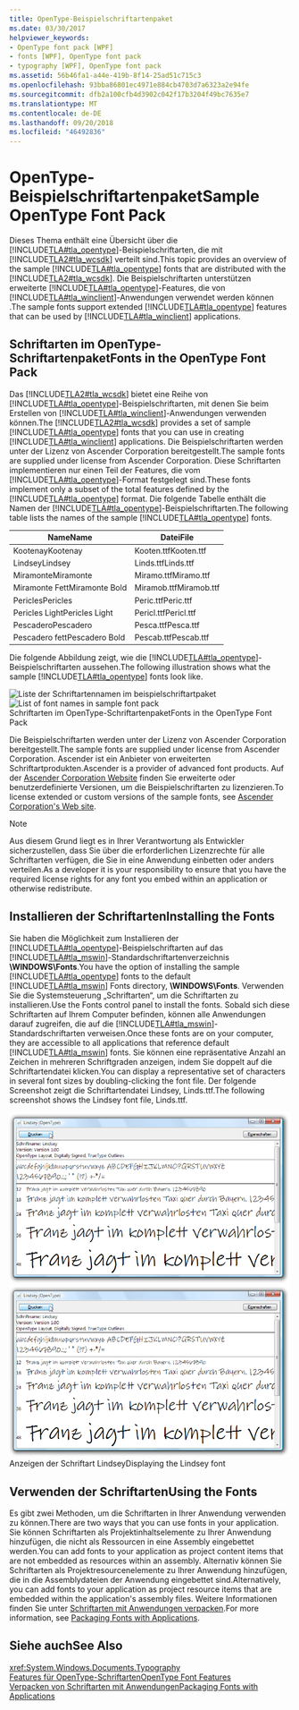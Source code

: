 ```yaml
---
title: OpenType-Beispielschriftartenpaket
ms.date: 03/30/2017
helpviewer_keywords:
- OpenType font pack [WPF]
- fonts [WPF], OpenType font pack
- typography [WPF], OpenType font pack
ms.assetid: 56b46fa1-a44e-419b-8f14-25ad51c715c3
ms.openlocfilehash: 93bba86801ec4971e884cb4703d7a6323a2e94fe
ms.sourcegitcommit: dfb2a100cfb4d3902c042f17b3204f49bc7635e7
ms.translationtype: MT
ms.contentlocale: de-DE
ms.lasthandoff: 09/20/2018
ms.locfileid: "46492836"
---
```

# <a name="sample-opentype-font-pack"></a><span data-ttu-id="df9d2-102">OpenType-Beispielschriftartenpaket</span><span class="sxs-lookup"><span data-stu-id="df9d2-102">Sample OpenType Font Pack</span></span>
<span data-ttu-id="df9d2-103">Dieses Thema enthält eine Übersicht über die [!INCLUDE[TLA#tla_opentype](../../../../includes/tlasharptla-opentype-md.md)]-Beispielschriftarten, die mit [!INCLUDE[TLA2#tla_wcsdk](../../../../includes/tla2sharptla-wcsdk-md.md)] verteilt sind.</span><span class="sxs-lookup"><span data-stu-id="df9d2-103">This topic provides an overview of the sample [!INCLUDE[TLA#tla_opentype](../../../../includes/tlasharptla-opentype-md.md)] fonts that are distributed with the [!INCLUDE[TLA2#tla_wcsdk](../../../../includes/tla2sharptla-wcsdk-md.md)].</span></span> <span data-ttu-id="df9d2-104">Die Beispielschriftarten unterstützen erweiterte [!INCLUDE[TLA#tla_opentype](../../../../includes/tlasharptla-opentype-md.md)]-Features, die von [!INCLUDE[TLA#tla_winclient](../../../../includes/tlasharptla-winclient-md.md)]-Anwendungen verwendet werden können .</span><span class="sxs-lookup"><span data-stu-id="df9d2-104">The sample fonts support extended [!INCLUDE[TLA#tla_opentype](../../../../includes/tlasharptla-opentype-md.md)] features that can be used by [!INCLUDE[TLA#tla_winclient](../../../../includes/tlasharptla-winclient-md.md)] applications.</span></span>  
  
  
<a name="overview"></a>   
## <a name="fonts-in-the-opentype-font-pack"></a><span data-ttu-id="df9d2-105">Schriftarten im OpenType-Schriftartenpaket</span><span class="sxs-lookup"><span data-stu-id="df9d2-105">Fonts in the OpenType Font Pack</span></span>  
 <span data-ttu-id="df9d2-106">Das [!INCLUDE[TLA2#tla_wcsdk](../../../../includes/tla2sharptla-wcsdk-md.md)] bietet eine Reihe von [!INCLUDE[TLA#tla_opentype](../../../../includes/tlasharptla-opentype-md.md)]-Beispielschriftarten, mit denen Sie beim Erstellen von [!INCLUDE[TLA#tla_winclient](../../../../includes/tlasharptla-winclient-md.md)]-Anwendungen verwenden können.</span><span class="sxs-lookup"><span data-stu-id="df9d2-106">The [!INCLUDE[TLA2#tla_wcsdk](../../../../includes/tla2sharptla-wcsdk-md.md)] provides a set of sample [!INCLUDE[TLA#tla_opentype](../../../../includes/tlasharptla-opentype-md.md)] fonts that you can use in creating [!INCLUDE[TLA#tla_winclient](../../../../includes/tlasharptla-winclient-md.md)] applications.</span></span> <span data-ttu-id="df9d2-107">Die Beispielschriftarten werden unter der Lizenz von Ascender Corporation bereitgestellt.</span><span class="sxs-lookup"><span data-stu-id="df9d2-107">The sample fonts are supplied under license from Ascender Corporation.</span></span> <span data-ttu-id="df9d2-108">Diese Schriftarten implementieren nur einen Teil der Features, die vom [!INCLUDE[TLA#tla_opentype](../../../../includes/tlasharptla-opentype-md.md)]-Format festgelegt sind.</span><span class="sxs-lookup"><span data-stu-id="df9d2-108">These fonts implement only a subset of the total features defined by the [!INCLUDE[TLA#tla_opentype](../../../../includes/tlasharptla-opentype-md.md)] format.</span></span> <span data-ttu-id="df9d2-109">Die folgende Tabelle enthält die Namen der [!INCLUDE[TLA#tla_opentype](../../../../includes/tlasharptla-opentype-md.md)]-Beispielschriftarten.</span><span class="sxs-lookup"><span data-stu-id="df9d2-109">The following table lists the names of the sample [!INCLUDE[TLA#tla_opentype](../../../../includes/tlasharptla-opentype-md.md)] fonts.</span></span>  
  
|<span data-ttu-id="df9d2-110">**Name**</span><span class="sxs-lookup"><span data-stu-id="df9d2-110">**Name**</span></span>|<span data-ttu-id="df9d2-111">**Datei**</span><span class="sxs-lookup"><span data-stu-id="df9d2-111">**File**</span></span>|  
|--------------|--------------|  
|<span data-ttu-id="df9d2-112">Kootenay</span><span class="sxs-lookup"><span data-stu-id="df9d2-112">Kootenay</span></span>|<span data-ttu-id="df9d2-113">Kooten.ttf</span><span class="sxs-lookup"><span data-stu-id="df9d2-113">Kooten.ttf</span></span>|  
|<span data-ttu-id="df9d2-114">Lindsey</span><span class="sxs-lookup"><span data-stu-id="df9d2-114">Lindsey</span></span>|<span data-ttu-id="df9d2-115">Linds.ttf</span><span class="sxs-lookup"><span data-stu-id="df9d2-115">Linds.ttf</span></span>|  
|<span data-ttu-id="df9d2-116">Miramonte</span><span class="sxs-lookup"><span data-stu-id="df9d2-116">Miramonte</span></span>|<span data-ttu-id="df9d2-117">Miramo.ttf</span><span class="sxs-lookup"><span data-stu-id="df9d2-117">Miramo.ttf</span></span>|  
|<span data-ttu-id="df9d2-118">Miramonte Fett</span><span class="sxs-lookup"><span data-stu-id="df9d2-118">Miramonte Bold</span></span>|<span data-ttu-id="df9d2-119">Miramob.ttf</span><span class="sxs-lookup"><span data-stu-id="df9d2-119">Miramob.ttf</span></span>|  
|<span data-ttu-id="df9d2-120">Pericles</span><span class="sxs-lookup"><span data-stu-id="df9d2-120">Pericles</span></span>|<span data-ttu-id="df9d2-121">Peric.ttf</span><span class="sxs-lookup"><span data-stu-id="df9d2-121">Peric.ttf</span></span>|  
|<span data-ttu-id="df9d2-122">Pericles Light</span><span class="sxs-lookup"><span data-stu-id="df9d2-122">Pericles Light</span></span>|<span data-ttu-id="df9d2-123">Pericl.ttf</span><span class="sxs-lookup"><span data-stu-id="df9d2-123">Pericl.ttf</span></span>|  
|<span data-ttu-id="df9d2-124">Pescadero</span><span class="sxs-lookup"><span data-stu-id="df9d2-124">Pescadero</span></span>|<span data-ttu-id="df9d2-125">Pesca.ttf</span><span class="sxs-lookup"><span data-stu-id="df9d2-125">Pesca.ttf</span></span>|  
|<span data-ttu-id="df9d2-126">Pescadero fett</span><span class="sxs-lookup"><span data-stu-id="df9d2-126">Pescadero Bold</span></span>|<span data-ttu-id="df9d2-127">Pescab.ttf</span><span class="sxs-lookup"><span data-stu-id="df9d2-127">Pescab.ttf</span></span>|  
  
 <span data-ttu-id="df9d2-128">Die folgende Abbildung zeigt, wie die [!INCLUDE[TLA#tla_opentype](../../../../includes/tlasharptla-opentype-md.md)]-Beispielschriftarten aussehen.</span><span class="sxs-lookup"><span data-stu-id="df9d2-128">The following illustration shows what the sample [!INCLUDE[TLA#tla_opentype](../../../../includes/tlasharptla-opentype-md.md)] fonts look like.</span></span>  
  
 <span data-ttu-id="df9d2-129">![Liste der Schriftartennamen im beispielschriftartpaket](../../../../docs/framework/wpf/advanced/media/samplefontpack01.gif "samplefontpack01")</span><span class="sxs-lookup"><span data-stu-id="df9d2-129">![List of font names in sample font pack](../../../../docs/framework/wpf/advanced/media/samplefontpack01.gif "samplefontpack01")</span></span>  
<span data-ttu-id="df9d2-130">Schriftarten im OpenType-Schriftartenpaket</span><span class="sxs-lookup"><span data-stu-id="df9d2-130">Fonts in the OpenType Font Pack</span></span>  
  
 <span data-ttu-id="df9d2-131">Die Beispielschriftarten werden unter der Lizenz von Ascender Corporation bereitgestellt.</span><span class="sxs-lookup"><span data-stu-id="df9d2-131">The sample fonts are supplied under license from Ascender Corporation.</span></span> <span data-ttu-id="df9d2-132">Ascender ist ein Anbieter von erweiterten Schriftartprodukten.</span><span class="sxs-lookup"><span data-stu-id="df9d2-132">Ascender is a provider of advanced font products.</span></span> <span data-ttu-id="df9d2-133">Auf der [Ascender Corporation Website](https://go.microsoft.com/fwlink/?LinkId=182627) finden Sie erweiterte oder benutzerdefinierte Versionen, um die Beispielschriftarten zu lizenzieren.</span><span class="sxs-lookup"><span data-stu-id="df9d2-133">To license extended or custom versions of the sample fonts, see [Ascender Corporation's Web site](https://go.microsoft.com/fwlink/?LinkId=182627).</span></span>  
  
> [!NOTE]
>  <span data-ttu-id="df9d2-134">Aus diesem Grund liegt es in Ihrer Verantwortung als Entwickler sicherzustellen, dass Sie über die erforderlichen Lizenzrechte für alle Schriftarten verfügen, die Sie in eine Anwendung einbetten oder anders verteilen.</span><span class="sxs-lookup"><span data-stu-id="df9d2-134">As a developer it is your responsibility to ensure that you have the required license rights for any font you embed within an application or otherwise redistribute.</span></span>  
  
<a name="installing_the_fonts"></a>   
## <a name="installing-the-fonts"></a><span data-ttu-id="df9d2-135">Installieren der Schriftarten</span><span class="sxs-lookup"><span data-stu-id="df9d2-135">Installing the Fonts</span></span>  
 <span data-ttu-id="df9d2-136">Sie haben die Möglichkeit zum Installieren der [!INCLUDE[TLA#tla_opentype](../../../../includes/tlasharptla-opentype-md.md)]-Beispielschriftarten auf das [!INCLUDE[TLA#tla_mswin](../../../../includes/tlasharptla-mswin-md.md)]-Standardschriftartenverzeichnis **\WINDOWS\Fonts**.</span><span class="sxs-lookup"><span data-stu-id="df9d2-136">You have the option of installing the sample [!INCLUDE[TLA#tla_opentype](../../../../includes/tlasharptla-opentype-md.md)] fonts to the default [!INCLUDE[TLA#tla_mswin](../../../../includes/tlasharptla-mswin-md.md)] Fonts directory, **\WINDOWS\Fonts**.</span></span> <span data-ttu-id="df9d2-137">Verwenden Sie die Systemsteuerung „Schriftarten“, um die Schriftarten zu installieren.</span><span class="sxs-lookup"><span data-stu-id="df9d2-137">Use the Fonts control panel to install the fonts.</span></span> <span data-ttu-id="df9d2-138">Sobald sich diese Schriftarten auf Ihrem Computer befinden, können alle Anwendungen darauf zugreifen, die auf die [!INCLUDE[TLA#tla_mswin](../../../../includes/tlasharptla-mswin-md.md)]-Standardschriftarten verweisen.</span><span class="sxs-lookup"><span data-stu-id="df9d2-138">Once these fonts are on your computer, they are accessible to all applications that reference default [!INCLUDE[TLA#tla_mswin](../../../../includes/tlasharptla-mswin-md.md)] fonts.</span></span> <span data-ttu-id="df9d2-139">Sie können eine repräsentative Anzahl an Zeichen in mehreren Schriftgraden anzeigen, indem Sie doppelt auf die Schriftartendatei klicken.</span><span class="sxs-lookup"><span data-stu-id="df9d2-139">You can display a representative set of characters in several font sizes by doubling-clicking the font file.</span></span> <span data-ttu-id="df9d2-140">Der folgende Screenshot zeigt die Schriftartendatei Lindsey, Linds.ttf.</span><span class="sxs-lookup"><span data-stu-id="df9d2-140">The following screenshot shows the Lindsey font file, Linds.ttf.</span></span>  
  
 <span data-ttu-id="df9d2-141">![Schriftart Lindsey &#40;OpenType&#41;](../../../../docs/framework/wpf/advanced/media/typographyinwpf-04.png "TypographyInWPF_04")</span><span class="sxs-lookup"><span data-stu-id="df9d2-141">![Lindsey font &#40;OpenType&#41;](../../../../docs/framework/wpf/advanced/media/typographyinwpf-04.png "TypographyInWPF_04")</span></span>  
<span data-ttu-id="df9d2-142">Anzeigen der Schriftart Lindsey</span><span class="sxs-lookup"><span data-stu-id="df9d2-142">Displaying the Lindsey font</span></span>  
  
<a name="using_the_fonts"></a>   
## <a name="using-the-fonts"></a><span data-ttu-id="df9d2-143">Verwenden der Schriftarten</span><span class="sxs-lookup"><span data-stu-id="df9d2-143">Using the Fonts</span></span>  
 <span data-ttu-id="df9d2-144">Es gibt zwei Methoden, um die Schriftarten in Ihrer Anwendung verwenden zu können.</span><span class="sxs-lookup"><span data-stu-id="df9d2-144">There are two ways that you can use fonts in your application.</span></span> <span data-ttu-id="df9d2-145">Sie können Schriftarten als Projektinhaltselemente zu Ihrer Anwendung hinzufügen, die nicht als Ressourcen in eine Assembly eingebettet werden.</span><span class="sxs-lookup"><span data-stu-id="df9d2-145">You can add fonts to your application as project content items that are not embedded as resources within an assembly.</span></span> <span data-ttu-id="df9d2-146">Alternativ können Sie Schriftarten als Projektresourcenelemente zu Ihrer Anwendung hinzufügen, die in die Assemblydateien der Anwendung eingebettet sind.</span><span class="sxs-lookup"><span data-stu-id="df9d2-146">Alternatively, you can add fonts to your application as project resource items that are embedded within the application's assembly files.</span></span> <span data-ttu-id="df9d2-147">Weitere Informationen finden Sie unter [Schriftarten mit Anwendungen verpacken](../../../../docs/framework/wpf/advanced/packaging-fonts-with-applications.md).</span><span class="sxs-lookup"><span data-stu-id="df9d2-147">For more information, see [Packaging Fonts with Applications](../../../../docs/framework/wpf/advanced/packaging-fonts-with-applications.md).</span></span>  
  
## <a name="see-also"></a><span data-ttu-id="df9d2-148">Siehe auch</span><span class="sxs-lookup"><span data-stu-id="df9d2-148">See Also</span></span>  
 <xref:System.Windows.Documents.Typography>  
 [<span data-ttu-id="df9d2-149">Features für OpenType-Schriftarten</span><span class="sxs-lookup"><span data-stu-id="df9d2-149">OpenType Font Features</span></span>](../../../../docs/framework/wpf/advanced/opentype-font-features.md)  
 [<span data-ttu-id="df9d2-150">Verpacken von Schriftarten mit Anwendungen</span><span class="sxs-lookup"><span data-stu-id="df9d2-150">Packaging Fonts with Applications</span></span>](../../../../docs/framework/wpf/advanced/packaging-fonts-with-applications.md)
